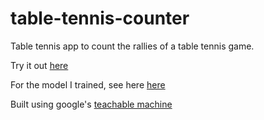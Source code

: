 # table-tennis-counter

Table tennis app to count the rallies of a table tennis game.

Try it out <a href="https://ljsimpkin.github.io/table-tennis-counter/">here</a>

For the model I trained, see here <a href="https://teachablemachine.withgoogle.com/models/IxOFf0GTp/">here</a>

Built using google's <a href="https://teachablemachine.withgoogle.com/">teachable machine</a>
